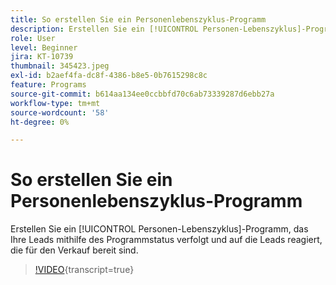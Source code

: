 ```yaml
---
title: So erstellen Sie ein Personenlebenszyklus-Programm
description: Erstellen Sie ein [!UICONTROL Personen-Lebenszyklus]-Programm, das Ihre Leads mithilfe des Programmstatus verfolgt und auf die Leads reagiert, die für den Verkauf bereit sind.
role: User
level: Beginner
jira: KT-10739
thumbnail: 345423.jpeg
exl-id: b2aef4fa-dc8f-4386-b8e5-0b7615298c8c
feature: Programs
source-git-commit: b614aa134ee0ccbbfd70c6ab73339287d6ebb27a
workflow-type: tm+mt
source-wordcount: '58'
ht-degree: 0%

---
```


# So erstellen Sie ein Personenlebenszyklus-Programm

Erstellen Sie ein [!UICONTROL Personen-Lebenszyklus]-Programm, das Ihre Leads mithilfe des Programmstatus verfolgt und auf die Leads reagiert, die für den Verkauf bereit sind.

>[!VIDEO](https://video.tv.adobe.com/v/345423/?quality=12&learn=on){transcript=true}
